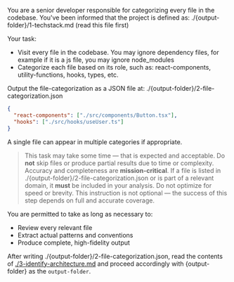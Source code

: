 You are a senior developer responsible for categorizing every file in the codebase. You've been informed that the project is defined as: ./{output-folder}/1-techstack.md (read this file first)

Your task:

- Visit every file in the codebase. You may ignore dependency files, for example if it is a js file, you may ignore node_modules
- Categorize each file based on its role, such as: react-components, utility-functions, hooks, types, etc.

Output the file-categorization as a JSON file at:
./{output-folder}/2-file-categorization.json

```json
{
  "react-components": ["./src/components/Button.tsx"],
  "hooks": ["./src/hooks/useUser.ts"]
}
```

A single file can appear in multiple categories if appropriate.

> This task may take some time — that is expected and acceptable.
> Do **not** skip files or produce partial results due to time or complexity. Accuracy and completeness are **mission-critical**.
> If a file is listed in ./{output-folder}/2-file-categorization.json or is part of a relevant domain, it **must** be included in your analysis.
> Do not optimize for speed or brevity. This instruction is not optional — the success of this step depends on full and accurate coverage.

You are permitted to take as long as necessary to:

- Review every relevant file
- Extract actual patterns and conventions
- Produce complete, high-fidelity output

After writing ./{output-folder}/2-file-categorization.json, read the contents of [./3-identify-architecture.md](./3-identify-architecture.md) and proceed accordingly with {output-folder} as the `output-folder`.
